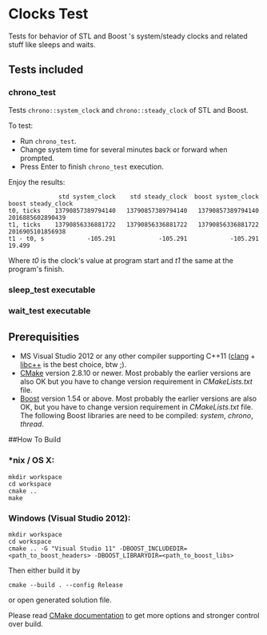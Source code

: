# Clocks Test

Tests for behavior of STL and Boost <chrono>'s system/steady clocks and related stuff like sleeps and waits.

## Tests included

### chrono_test

Tests `chrono::system_clock` and `chrono::steady_clock` of STL and Boost.

To test:
* Run `chrono_test`.
* Change system time for several minutes back or forward when prompted.
* Press Enter to finish `chrono_test` execution.

Enjoy the results:

                  std system_clock    std steady_clock  boost system_clock  boost steady_clock
    t0, ticks    13790857389794140   13790857389794140   13790857389794140    2016885602890439
    t1, ticks    13790856336881722   13790856336881722   13790856336881722    2016905101856938
    t1 - t0, s            -105.291            -105.291            -105.291              19.499

Where *t0* is the clock's value at program start and *t1* the same at the program's finish.


### sleep_test executable

### wait_test executable


## Prerequisities

* MS Visual Studio 2012 or any other compiler supporting C++11 ([clang](http://clang.llvm.org/) + [libc++](http://libcxx.llvm.org/) is the best choice, btw ;).
* [CMake](http://www.cmake.org/) version 2.8.10 or newer. Most probably the earlier versions are also OK but you have to change version requirement in *CMakeLists.txt* file.
* [Boost](http://www.boost.org) version 1.54 or above. Most probably the earlier versions are also OK, but you have to change version requirement in *CMakeLists.txt* file. The following Boost libraries are need to be compiled: *system*, *chrono*, *thread*.


##How To Build

### *nix / OS X:

    mkdir workspace
    cd workspace
    cmake ..
    make

### Windows (Visual Studio 2012):

    mkdir workspace
    cd workspace
    cmake .. -G "Visual Studio 11" -DBOOST_INCLUDEDIR=<path_to_boost_headers> -DBOOST_LIBRARYDIR=<path_to_boost_libs>

Then either build it by

    cmake --build . --config Release

or open generated solution file.

Please read [CMake documentation](http://www.cmake.org/cmake/help/documentation.html) to get more options and stronger control over build.
